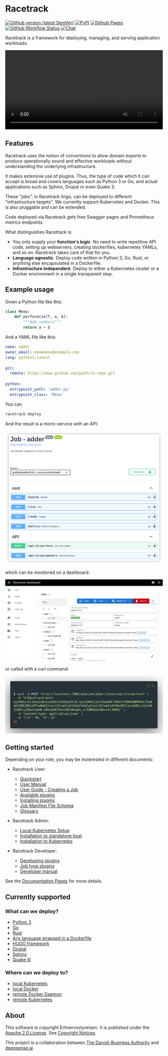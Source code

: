 # Racetrack

[![GitHub version (latest SemVer)](https://img.shields.io/github/v/tag/TheRacetrack/racetrack?label=github&sort=semver)](https://github.com/TheRacetrack/racetrack)
[![PyPI](https://img.shields.io/pypi/v/racetrack-client)](https://pypi.org/project/racetrack-client/)
[![Github Pages](https://img.shields.io/badge/docs-github.io-blue)](https://theracetrack.github.io/racetrack)
[![GitHub Workflow Status](https://img.shields.io/github/actions/workflow/status/TheRacetrack/racetrack/test.yml?branch=master&label=tests)](https://github.com/TheRacetrack/racetrack/actions?query=workflow%3Atest)
[![Chat](https://img.shields.io/badge/chat-matrix-blue)](https://app.element.io/#/room/#racetrack:gitter.im)

Racetrack is a framework for deploying, managing, and serving application workloads.

<video width="100%" controls="true" allowFullscreen="true" src="https://user-images.githubusercontent.com/124889668/259023408-d7b99acf-fcef-48f3-ac95-d4356c3acb0f.mp4">
</video>

## Features

Racetrack uses the notion of conventions to allow domain experts to produce
operationally sound and effective workloads without understanding the underlying
infrastructure.

It makes extensive use of plugins. Thus, the type of code which it can accept is
broad and covers languages such as Python 3 or Go, 
and actual applications such as Sphinx, Drupal or even Quake 3.

These "jobs", in Racetrack lingo, can be deployed to different
"infrastructure targets". We currently support Kubernetes and Docker. This is
also pluggable and can be extended.

Code deployed via Racetrack gets free Swagger pages and Prometheus metrics endpoints.

What distinguishes Racetrack is:

- You only supply your **function's logic**. No need to write repetitive API code, setting up 
  webservers, creating dockerfiles, kubernetes YAMLs, and so on. Racetrack takes care of that for you.
- **Language agnostic**. Deploy code written in Python 3, Go, Rust,
  or anything else encapsulated in a Dockerfile.
- **Infrastructure independent**. Deploy to either a Kubernetes cluster
  or a Docker environment in a single transparent step.

## Example usage

Given a Python file like this:

```python
class Meow:
    def perform(self, a, b):
        """Add numbers"""
        return a + b
```

And a YAML file like this:

```yaml
name: adder
owner_email: meowmeow@example.com
lang: python3:latest

git:
  remote: https://www.github.com/path/to-repo.git

python:
  entrypoint_path: 'adder.py'
  entrypoint_class: 'Meow'
```

You can

```bash
racetrack deploy
```

And the result is a micro-service with an API:

![](docs/assets/swaggerino.png)

which can be monitored on a dashboard:

![](docs/assets/dashboard-example.png)

or called with a curl command:

![](docs/assets/example-curl-call.png)

[//]: # (created with https://carbon.now.sh/?bg=rgba%28255%2C255%2C255%2C1%29&t=material&wt=boxy&l=application%2Fx-sh&width=812&ds=true&dsyoff=20px&dsblur=68px&wc=true&wa=false&pv=56px&ph=56px&ln=false&fl=1&fm=Hack&fs=14px&lh=133%25&si=false&es=2x&wm=false&code=%2524%2520curl%2520-X%2520POST%2520%2522http%253A%252F%252Flocalhost%253A7005%252Fpub%252Fjob%252Fadder%252Flatest%252Fapi%252Fv1%252Fperform%2522%2520%255C%250A%2520%2520-H%2520%2522X-Racetrack-Auth%253A%2520eyJhbGciOiJIUzI1NiIsInR5cCI6IkpXVCJ9.eyJzZWVkIjoiY2UwODFiMDUtYTRhMC00MTRhLThmNmEtODRjMDIzMTkxNmE2Iiwic3ViamVjdCI6ImFkbWluIiwic3ViamVjdF90eXBlIjoidXNlciIsInNjb3BlcyI6bnVsbH0.xDUcEmR7USck5RId0nwDo_xtZZBD6pUvB2vL6i39DQI%2522%2520%255C%250A%2520%2520-H%2520%2522Content-Type%253A%2520application%252Fjson%2522%2520%255C%250A%2520%2520-d%2520%27%257B%2522a%2522%253A%252040%252C%2520%2522b%2522%253A%25202%257D%27%250A42)

## Getting started

Depending on your role, you may be insterested in different documents:

* Racetrack User:

    - [Quickstart](docs/quickstart.md)
    - [User Manual](docs/user/user-guide-1.md)
    - [User Guide - Creating a Job](docs/user/user-guide-2.md)
    - [Available plugins](docs/user/available-plugins.md)
    - [Installing plugins](docs/user/using-plugins.md)
    - [Job Manifest File Schema](docs/manifest-schema.md)
    - [Glossary](docs/glossary.md)

* Racetrack Admin:

    - [Local Kubernetes Setup](docs/deployment/local-kubernetes-setup.md)
    - [Installation to standalone host](docs/deployment/standalone-host.md)
    - [Installation to Kubernetes](docs/deployment/k8s-installation.md)

* Racetrack Developer:

    - [Developing plugins](docs/development/developing-plugins.md)
    - [Job type plugins](docs/development/plugins-job-types.md)
    - [Developer manual](docs/development/develop.md)

See the [Documentation Pages](https://theracetrack.github.io/racetrack/) for more details.

## Currently supported

### What can we deploy?

* [Python 3](https://github.com/TheRacetrack/plugin-python-job-type)
* [Go](https://github.com/TheRacetrack/plugin-go-job-type)
* [Rust](https://github.com/TheRacetrack/plugin-rust-job-type)
* [Any language wrapped in a Dockerfile](https://github.com/TheRacetrack/plugin-docker-proxy-job-type)
* [HUGO framework](https://github.com/TheRacetrack/plugin-hugo-job-type)
* [Drupal](https://github.com/TheRacetrack/plugin-docker-proxy-job-type/tree/master/sample/drupal)
* [Sphinx](https://github.com/TheRacetrack/plugin-docker-proxy-job-type/tree/master/sample/sphinx)
* [Quake III](https://github.com/iszulcdeepsense/racetrack-quake)

### Where can we deploy to?

* [local Kubernetes](https://github.com/TheRacetrack/plugin-kubernetes-infrastructure)
* [local Docker](https://github.com/TheRacetrack/plugin-docker-infrastructure)
* [remote Docker Daemon](https://github.com/TheRacetrack/plugin-remote-docker)
* [remote Kubernetes](https://github.com/TheRacetrack/plugin-remote-kubernetes)

## About

This software is copyright Erhvervsstyrelsen.
It is published under the [Apache 2.0 License](./LICENSE).
See [Copyright Notices](./docs/license/copyright-notices.md).

This project is a collaboration between [The Danish Business Authority](https://www.erhvervsstyrelsen.dk) and [deepsense.ai](https://deepsense.ai).
